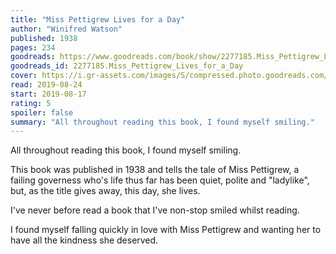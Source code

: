 ```yaml
---
title: "Miss Pettigrew Lives for a Day"
author: "Winifred Watson"
published: 1938
pages: 234
goodreads: https://www.goodreads.com/book/show/2277185.Miss_Pettigrew_Lives_for_a_Day
goodreads_id: 2277185.Miss_Pettigrew_Lives_for_a_Day
cover: https://i.gr-assets.com/images/S/compressed.photo.goodreads.com/books/1345819570l/2277185._SX98_.jpg
read: 2019-08-24
start: 2019-08-17
rating: 5
spoiler: false
summary: "All throughout reading this book, I found myself smiling."
---
```


All throughout reading this book, I found myself smiling.  
  
This book was published in 1938 and tells the tale of Miss Pettigrew, a failing governess who's life thus far has been quiet, polite and "ladylike", but, as the title gives away, this day, she lives.  
  
I've never before read a book that I've non-stop smiled whilst reading.  
  
I found myself falling quickly in love with Miss Pettigrew and wanting her to have all the kindness she deserved.
